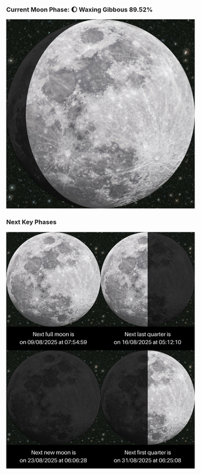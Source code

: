 ### Current Moon Phase: 🌔 Waxing Gibbous 89.52%
![Moon Phase](moonphase.png)
### Next Key Phases
![Gallery](gallery.png)